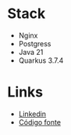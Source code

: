 # Stack

- Nginx
- Postgress
- Java 21
- Quarkus 3.7.4

# Links
- [Linkedin](https://www.linkedin.com/in/pedrohenriquea/)
- [Código fonte](https://github.com/fmorais/rinhabackend-2024)